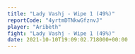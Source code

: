 ```yaml
---
title: "Lady Vashj - Wipe 1 (49%)"
reportCode: "4yrtmDTNkwGfznvJ"
player: "Aribèth"
fight: "Lady Vashj - Wipe 1 (49%)"
date: 2021-10-10T19:09:02.718000+00:00
---
```

